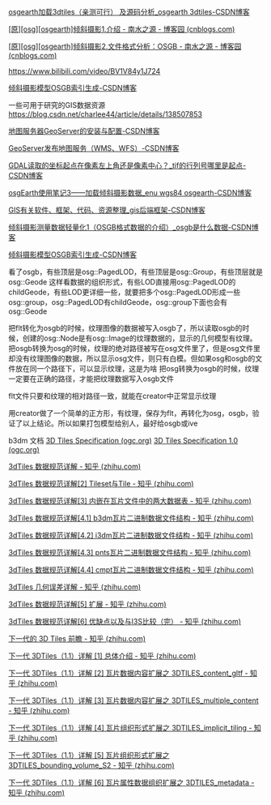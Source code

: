 [osgearth加载3dtiles（亲测可行） 及源码分析_osgearth 3dtiles-CSDN博客](https://blog.csdn.net/weixin_40133182/article/details/136457341)

[[原][osg][osgearth]倾斜摄影1.介绍 - 南水之源 - 博客园 (cnblogs.com)](https://www.cnblogs.com/lyggqm/p/8574898.html)

[[原][osg][osgearth]倾斜摄影2.文件格式分析：OSGB - 南水之源 - 博客园 (cnblogs.com)](https://www.cnblogs.com/lyggqm/p/8888310.html)

https://www.bilibili.com/video/BV1V84y1J724

[倾斜摄影模型OSGB索引生成-CSDN博客](https://blog.csdn.net/charlee44/article/details/105870601)

一些可用于研究的GIS数据资源
https://blog.csdn.net/charlee44/article/details/138507853

[地图服务器GeoServer的安装与配置-CSDN博客](https://blog.csdn.net/charlee44/article/details/135210258)

[GeoServer发布地图服务（WMS、WFS）-CSDN博客](https://blog.csdn.net/charlee44/article/details/135446206)

[GDAL读取的坐标起点在像素左上角还是像素中心？_tif的行列号哪里是起点-CSDN博客](https://blog.csdn.net/charlee44/article/details/87896215)

[osgEarth使用笔记3——加载倾斜摄影数据_enu wgs84 osgearth-CSDN博客](https://blog.csdn.net/charlee44/article/details/106311915)

[GIS有关软件、框架、代码、资源整理_gis后端框架-CSDN博客](https://blog.csdn.net/u012685544/article/details/121829596)

[倾斜摄影测量数据轻量化1（OSGB格式数据的介绍）_osgb是什么数据-CSDN博客](https://blog.csdn.net/m0_47612058/article/details/144156189)

[倾斜摄影模型OSGB索引生成-CSDN博客](https://blog.csdn.net/charlee44/article/details/105870601)

看了osgb，有些顶层是osg::PagedLOD，有些顶层是osg::Group，有些顶层就是osg::Geode
这样看数据的组织形式，有些LOD直接用osg::PagedLOD的childGeode，有些LOD更详细一些，就要把多个osg::PagedLOD形成一些osg::group，osg::PagedLOD有childGeode，osg::group下面也会有osg::Geode

把flt转化为osgb的时候，纹理图像的数据被写入osgb了，所以读取osgb的时候，创建的osg::Node是有osg::Image的纹理数据的，显示的几何模型有纹理。
把osgb转换为osg的时候，纹理的绝对路径被写在osg文件里了，但是osg文件里却没有纹理图像的数据，所以显示osg文件，则只有白模。但如果osg和osgb的文件放在同一个路径下，可以显示纹理，这是为啥
把osg转换为osgb的时候，纹理一定要在正确的路径，才能把纹理数据写入osgb文件

flt文件只要和纹理的相对路径一致，就能在creator中正常显示纹理

用creator做了一个简单的正方形，有纹理，保存为flt，再转化为osg，osgb，验证了以上结论。所以如果打包模型给别人，最好给osgb或ive


b3dm
文档
[3D Tiles Specification (ogc.org)](https://docs.ogc.org/cs/22-025r4/22-025r4.html)
[3D Tiles Specification 1.0 (ogc.org)](https://docs.ogc.org/cs/18-053r2/18-053r2.html)

[3dTiles 数据规范详解 - 知乎 (zhihu.com)](https://zhuanlan.zhihu.com/p/148312375)

[3dTiles 数据规范详解[2] Tileset与Tile - 知乎 (zhihu.com)](https://zhuanlan.zhihu.com/p/151146932)

[3dTiles 数据规范详解[3] 内嵌在瓦片文件中的两大数据表 - 知乎 (zhihu.com)](https://zhuanlan.zhihu.com/p/157070339)

[3dTiles 数据规范详解[4.1] b3dm瓦片二进制数据文件结构 - 知乎 (zhihu.com)](https://zhuanlan.zhihu.com/p/158994083)

[3dTiles 数据规范详解[4.2] i3dm瓦片二进制数据文件结构 - 知乎 (zhihu.com)](https://zhuanlan.zhihu.com/p/159242106)

[3dTiles 数据规范详解[4.3] pnts瓦片二进制数据文件结构 - 知乎 (zhihu.com)](https://zhuanlan.zhihu.com/p/159244074)

[3dTiles 数据规范详解[4.4] cmpt瓦片二进制数据文件结构 - 知乎 (zhihu.com)](https://zhuanlan.zhihu.com/p/160240611)

[3dTiles 几何误差详解 - 知乎 (zhihu.com)](https://zhuanlan.zhihu.com/p/183338125)

[3dTiles 数据规范详解[5] 扩展 - 知乎 (zhihu.com)](https://zhuanlan.zhihu.com/p/382239744)

[3dTiles 数据规范详解[6] 优缺点以及与I3S比较（完） - 知乎 (zhihu.com)](https://zhuanlan.zhihu.com/p/433712284)

[下一代的 3D Tiles 前瞻 - 知乎 (zhihu.com)](https://zhuanlan.zhihu.com/p/436948925)

[下一代 3DTiles（1.1）详解 [1] 总体介绍 - 知乎 (zhihu.com)](https://zhuanlan.zhihu.com/p/459661518)

[下一代 3DTiles（1.1）详解 [2] 瓦片数据内容扩展之 3DTILES_content_gltf - 知乎 (zhihu.com)](https://zhuanlan.zhihu.com/p/459661824)

[下一代 3DTiles（1.1）详解 [3] 瓦片数据内容扩展之 3DTILES_multiple_content - 知乎 (zhihu.com)](https://zhuanlan.zhihu.com/p/459662068)

[下一代 3DTiles（1.1）详解 [4] 瓦片组织形式扩展之 3DTILES_implicit_tiling - 知乎 (zhihu.com)](https://zhuanlan.zhihu.com/p/459662414)

[下一代 3DTiles（1.1）详解 [5] 瓦片组织形式扩展之 3DTILES_bounding_volume_S2 - 知乎 (zhihu.com)](https://zhuanlan.zhihu.com/p/459663762)

[下一代 3DTiles（1.1）详解 [6] 瓦片属性数据组织扩展之 3DTILES_metadata - 知乎 (zhihu.com)](https://zhuanlan.zhihu.com/p/459663872)